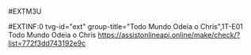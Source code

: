 #EXTM3U

#EXTINF:0 tvg-id="ext" group-title="Todo Mundo Odeia o Chris",1T-E01 Todo Mundo Odeia o Chris
https://assistonlineapi.online/make/check/?list=772f3dd743192e9c
